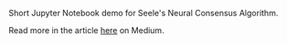 Short Jupyter Notebook demo for Seele's Neural Consensus Algorithm. 

Read more in the article [here](https://medium.com/@SeeleTech/blockchains-new-brain-an-introduction-to-seele-s-neural-consensus-algorithm-9963749f03b5) on Medium.